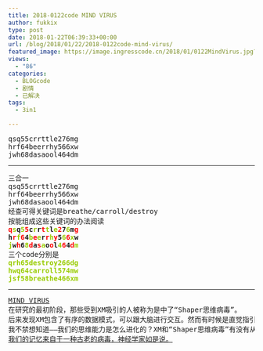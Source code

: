 ```yaml
---
title: 2018-0122code MIND VIRUS
author: fukkix
type: post
date: 2018-01-22T06:39:33+00:00
url: /blog/2018/01/22/2018-0122code-mind-virus/
featured_image: https://image.ingresscode.cn/2018/01/0122MindVirus.jpg?x-oss-process=image/resize,m_fill,w_700,h_220
views:
  - "86"
categories:
  - BLOGcode
  - 剧情
  - 已解决
tags:
  - 3in1

---
```

<pre>qsq55crrttle276mg
hrf64beerrhy566xw
jwh68dasaool464dm<!--more--></pre>

* * *

<pre>三合一
qsq55crrttle276mg
hrf64beerrhy566xw
jwh68dasaool464dm
经查可得关键词是breathe/carroll/destroy
按能组成这些关键词的办法阅读
<strong><span style="color: #ff0000;">q</span><span style="color: #99cc00;">s</span>q<span style="color: #99cc00;">5</span><span style="color: #ff0000;">5</span>c<span style="color: #99cc00;">r</span>r<span style="color: #ff0000;">t</span><span style="color: #99cc00;">t</span>l<span style="color: #99cc00;">e</span><span style="color: #ff0000;">2</span>7<span style="color: #99cc00;">6</span>m<span style="color: #ff0000;">g</span></strong>
<strong>h<span style="color: #ff0000;">r</span><span style="color: #99cc00;">f</span><span style="color: #ff0000;">6</span>4<span style="color: #99cc00;">b</span><span style="color: #ff0000;">e</span><span style="color: #99cc00;">e</span>r<span style="color: #ff0000;">r</span><span style="color: #99cc00;">h</span><span style="color: #ff0000;">y</span>5<span style="color: #99cc00;">6</span><span style="color: #ff0000;">6</span><span style="color: #99cc00;">x</span>w
<span style="color: #99cc00;">j</span>w<span style="color: #ff0000;">h</span>6<span style="color: #99cc00;">8</span><span style="color: #ff0000;">d</span>a<span style="color: #ff0000;">s</span><span style="color: #99cc00;">a</span>o<span style="color: #ff0000;">o</span>l<span style="color: #99cc00;">4</span><span style="color: #ff0000;">6</span>4<span style="color: #ff0000;">d</span><span style="color: #99cc00;">m
</span></strong>三个code分别是
<span style="color: #99cc00;"><strong>qrh65destroy266dg</strong></span>
<span style="color: #99cc00;"><strong>hwq64carroll574mw</strong></span>
<span style="color: #99cc00;"><strong>jsf58breathe466xm</strong></span></pre>

* * *

<pre><a href="http://investigate.ingress.com/2018/01/22/mind-virus/">MIND VIRUS
</a>在研究的最初阶段，那些受到XM吸引的人被称为是中了“Shaper思维病毒”。
后来发现XM包含了有序的数据模式，可以跟大脑进行交互。然而有时候是直觉指引你正确的方向。
我不禁想知道——我们的思维能力是怎么进化的？XM和“Shaper思维病毒”有没有从中起过作用？有兴趣听听你们的想法。
<a href="http://bigthink.com/philip-perry/our-memory-comes-from-an-ancient-virus-neuroscientists-say">我们的记忆来自于一种古老的病毒，神经学家如是说。</a></pre>